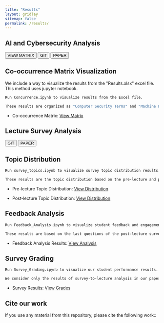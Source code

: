 ```yaml
---
title: "Results"
layout: gridlay
sitemap: false
permalink: /results/
---
```


<style>
img{
  border-radius: 10px;
}
iframe {
  width: 175px;
  display: inline;
  vertical-align:middle;
  <!-- margin-bottom:5px; -->
  <!-- margin-left:5px; -->
  <!-- border: 1px solid red; -->
}
.col-md-3 {
  margin:0;
  padding:0;
  margin-top:10px;
  margin-bottom:10px;
  display:block;
  overflow:hidden;
  text-align:center;
  display: table-cell;
  height: auto;
  float: none;
  background:white;
  border-radius:20px;
  <!-- border: 1px solid black; -->
}
</style>

## AI and Cybersecurity Analysis

<div class="jumbotron">
<div class="row align-items-end">
<div class="col-md-12 col-sm-12">

<a href="https://docs.google.com/spreadsheets/d/e/2PACX-1vSlzZ3fRMdN2P2LnPjoNdOq5nD1CJ10mdDPOeryGm34sT664eso8VKEIItXu-_vYXYtTkl5S7MZBQJ8/pubhtml" target="_blank"><button class="btn btn-success btn-sm">VIEW MATRIX</button></a>
<a href="https://github.com/cslfiu/NSF_EAGER_SaTC_Project/blob/baeafab60bb6fe70ef0c112bac03a917f448d724/Concurrence.ipynb" target="_blank"><button class="btn btn-info btn-sm">GIT</button></a>
<a href="{{ site.url }}{{ site.baseurl }}/papers/example_proceeding.pdf" target="_blank"><button class="btn btn-danger btn-sm">PAPER</button></a> 




## Co-occurrence Matrix Visualization
We include a way to visualize the results from the "Results.xlsx" excel file. This method uses jupyter notebook.

```bash
Run Concurrence.ipynb to visualize results from the Excel file.

These results are organized as "Computer Security Terms" and "Machine Learning Terms".
```
- Co-occurrence Matrix: [View Matrix](https://docs.google.com/spreadsheets/d/e/2PACX-1vSlzZ3fRMdN2P2LnPjoNdOq5nD1CJ10mdDPOeryGm34sT664eso8VKEIItXu-_vYXYtTkl5S7MZBQJ8/pubhtml)
</div>
</div>
</div>

## Lecture Survey Analysis

<div class="jumbotron">
<div class="row align-items-end">
<div class="col-md-12 col-sm-12">

<a href="https://github.com/cslfiu/NSF_Eager_SaTC_Project_2" target="_blank"><button class="btn btn-info btn-sm">GIT</button></a>
<a href="{{ site.url }}{{ site.baseurl }}/papers/example_proceeding.pdf" target="_blank"><button class="btn btn-danger btn-sm">PAPER</button></a> 

## Topic Distribution

```bash
Run survey_topics.ipynb to visualize survey topic distribution results.

These results are the topic distribution based on the pre-lecture and post-lecture surveys.
```
- Pre-lecture Topic Distribution: [View Distribution](https://colab.research.google.com/drive/1410NmX1utoXlFE-sM_5ru5obevfaExDV#scrollTo=oe2rNMR4x4Eb)

- Post-lecture Topic Distribution: [View Distribution](https://colab.research.google.com/drive/1410NmX1utoXlFE-sM_5ru5obevfaExDV#scrollTo=oe2rNMR4x4Eb)

## Feedback Analysis

```bash
Run Feedback_Analysis.ipynb to visualize student feedback and engagement analysis.

These results are based on the last questions of the post-lecture survey regarding the lecture.
```
- Feedback Analysis Results: [View Analysis](https://github.com/cslfiu/NSF_Eager_SaTC_Project_2/blob/main/Feedback_Analysis.ipynb)

## Survey Grading

```bash
Run Survey_Grading.ipynb to visualize our student performance results.

We consider only the results of survey-to-lecture analysis in our paper.
```
- Survey Results: [View Grades](https://github.com/cslfiu/NSF_Eager_SaTC_Project_2/blob/main/Survey_Grading.ipynb)
</div>
</div>
</div>

## Cite our work
If you use any material from this repository, please cite the following work::
